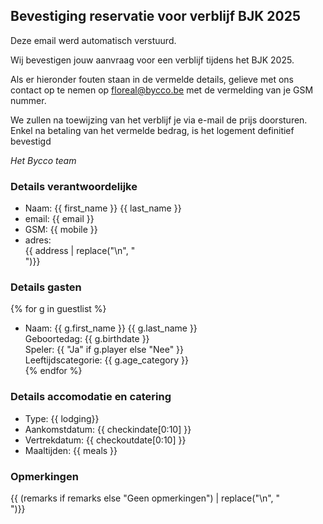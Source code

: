 ## Bevestiging reservatie voor verblijf BJK 2025

Deze email werd automatisch verstuurd.

Wij bevestigen jouw aanvraag voor een verblijf tijdens het BJK 2025.

Als er hieronder fouten staan in de vermelde details, gelieve met ons contact op te nemen op <floreal@bycco.be> met de vermelding van je GSM nummer.

We zullen na toewijzing van het verblijf je via e-mail de prijs doorsturen. Enkel na betaling van het vermelde bedrag, is het logement definitief bevestigd

_Het Bycco team_

### Details verantwoordelijke

- Naam: {{ first_name }} {{ last_name }}
- email: {{ email }}
- GSM: {{ mobile }}
- adres: <br>{{ address | replace("\n", "<br>")}}

### Details gasten

{% for g in guestlist %}

- Naam: {{ g.first_name }} {{ g.last_name }} <br>
    Geboortedag: {{ g.birthdate }} <br>
    Speler: {{ "Ja" if g.player else "Nee" }} <br>
    Leeftijdscategorie: {{ g.age_category }} <br>
{% endfor %}

### Details accomodatie en catering

- Type: {{ lodging}}
- Aankomstdatum: {{ checkindate[0:10] }}
- Vertrekdatum:  {{ checkoutdate[0:10] }}
- Maaltijden: {{ meals }}

### Opmerkingen

{{ (remarks if remarks else "Geen opmerkingen")  | replace("\n", "<br>")}}
